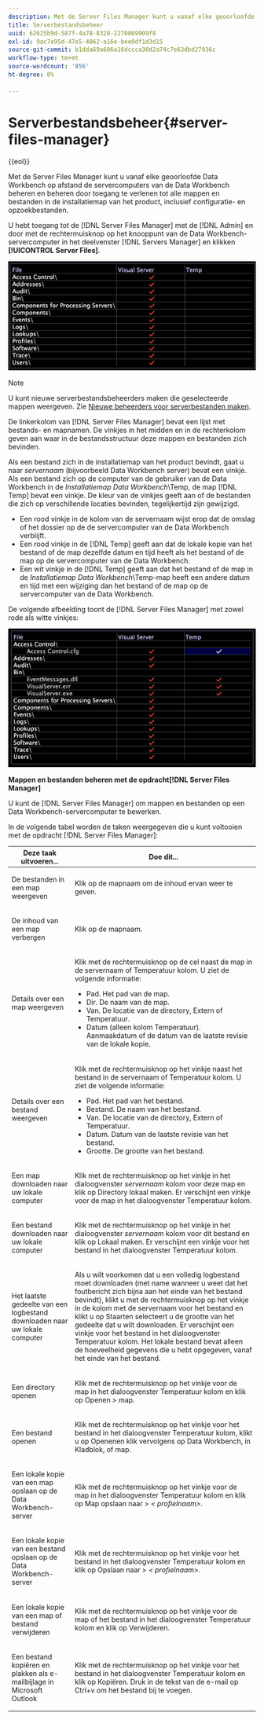 ```yaml
---
description: Met de Server Files Manager kunt u vanaf elke geoorloofde Data Workbench op afstand de servercomputers van de Data Workbench beheren en beheren door toegang te verlenen tot alle mappen en bestanden in de installatiemap van het product, inclusief configuratie- en opzoekbestanden.
title: Serverbestandsbeheer
uuid: 62625b9d-587f-4a78-8328-2270869909f8
exl-id: 9ac7e95d-47e5-4862-a16e-bee0df1d3d15
source-git-commit: b1dda69a606a16dccca30d2a74c7e63dbd27936c
workflow-type: tm+mt
source-wordcount: '856'
ht-degree: 0%

---
```


# Serverbestandsbeheer{#server-files-manager}

{{eol}}

Met de Server Files Manager kunt u vanaf elke geoorloofde Data Workbench op afstand de servercomputers van de Data Workbench beheren en beheren door toegang te verlenen tot alle mappen en bestanden in de installatiemap van het product, inclusief configuratie- en opzoekbestanden.

U hebt toegang tot de [!DNL Server Files Manager] met de [!DNL Admin] en door met de rechtermuisknop op het knooppunt van de Data Workbench-servercomputer in het deelvenster [!DNL Servers Manager] en klikken **[!UICONTROL Server Files]**.

![](assets/vis_FileManager.png)

>[!NOTE]
>
>U kunt nieuwe serverbestandsbeheerders maken die geselecteerde mappen weergeven. Zie [Nieuwe beheerders voor serverbestanden maken](../../../home/c-get-started/c-intf-anlys-ftrs/c-cstm-prof-files-mgrs/c-new-svr-files-mgrs.md#concept-6e8f63273109443699a8f61b1a2ea816).

De linkerkolom van [!DNL Server Files Manager] bevat een lijst met bestands- en mapnamen. De vinkjes in het midden en in de rechterkolom geven aan waar in de bestandsstructuur deze mappen en bestanden zich bevinden.

Als een bestand zich in de installatiemap van het product bevindt, gaat u naar *servernaam* (bijvoorbeeld Data Workbench server) bevat een vinkje. Als een bestand zich op de computer van de gebruiker van de Data Workbench in de *Installatiemap Data Workbench*\Temp, de map [!DNL Temp] bevat een vinkje. De kleur van de vinkjes geeft aan of de bestanden die zich op verschillende locaties bevinden, tegelijkertijd zijn gewijzigd.

* Een rood vinkje in de kolom van de servernaam wijst erop dat de omslag of het dossier op de de servercomputer van de Data Workbench verblijft.
* Een rood vinkje in de [!DNL Temp] geeft aan dat de lokale kopie van het bestand of de map dezelfde datum en tijd heeft als het bestand of de map op de servercomputer van de Data Workbench.
* Een wit vinkje in de [!DNL Temp] geeft aan dat het bestand of de map in de *Installatiemap Data Workbench*\Temp-map heeft een andere datum en tijd met een wijziging dan het bestand of de map op de servercomputer van de Data Workbench.

De volgende afbeelding toont de [!DNL Server Files Manager] met zowel rode als witte vinkjes:

![](assets/vis_FileManager_RedWhiteChecks.png)

**Mappen en bestanden beheren met de opdracht[!DNL Server Files Manager]**

U kunt de [!DNL Server Files Manager] om mappen en bestanden op een Data Workbench-servercomputer te bewerken.

In de volgende tabel worden de taken weergegeven die u kunt voltooien met de opdracht [!DNL Server Files Manager]:

<table id="table_D217AE5A878542EC8B604812A61819C3"> 
 <thead> 
  <tr> 
   <th colname="col1" class="entry"> Deze taak uitvoeren... </th> 
   <th colname="col2" class="entry"> Doe dit... </th> 
  </tr> 
 </thead>
 <tbody> 
  <tr> 
   <td colname="col1"> <p>De bestanden in een map weergeven </p> </td> 
   <td colname="col2"> <p>Klik op de mapnaam om de inhoud ervan weer te geven. </p> </td> 
  </tr> 
  <tr> 
   <td colname="col1"> <p>De inhoud van een map verbergen </p> </td> 
   <td colname="col2"> <p>Klik op de mapnaam. </p> </td> 
  </tr> 
  <tr> 
   <td colname="col1"> <p>Details over een map weergeven </p> </td> 
   <td colname="col2"> <p>Klik met de rechtermuisknop op de cel naast de map in de servernaam of <span class="wintitle"> Temperatuur</span> kolom. U ziet de volgende informatie: </p> 
    <ul id="ul_2DA5C8D0E95F4BCC8F7E25D05F00EB02"> 
     <li id="li_3FDECC14D62543B183C3509C338DF432">Pad. Het pad van de map. </li> 
     <li id="li_9CF3989FD9E2427995F070E043FAD02C">Dir. De naam van de map. </li> 
     <li id="li_68AAA11907404D0BBF407ECD7CA2E467">Van. De locatie van de directory, Extern of Temperatuur. </li> 
     <li id="li_CB4AEEC89E424868B758465EC0B701B5">Datum (alleen kolom Temperatuur). Aanmaakdatum of de datum van de laatste revisie van de lokale kopie. </li> 
    </ul> </td> 
  </tr> 
  <tr> 
   <td colname="col1"> <p>Details over een bestand weergeven </p> </td> 
   <td colname="col2"> <p>Klik met de rechtermuisknop op het vinkje naast het bestand in de servernaam of <span class="wintitle"> Temperatuur</span> kolom. U ziet de volgende informatie: </p> <p> 
     <ul id="ul_C4E6CB86D1774D739B5ECF48AF8DB628"> 
      <li id="li_7A6D39CF8C064FDDAB87F8D4E50FA832">Pad. Het pad van het bestand. </li> 
      <li id="li_9C735B6F0A2541F1992B845359C3685A">Bestand. De naam van het bestand. </li> 
      <li id="li_3EB903E4F4C44A6093732C588F0125EF">Van. De locatie van de directory, Extern of Temperatuur. </li> 
      <li id="li_C1FED4F98F854D5892DBAD9F9E1D47B8">Datum. Datum van de laatste revisie van het bestand. </li> 
      <li id="li_7477C727C62F4406BB2026063E41F2AE">Grootte. De grootte van het bestand. </li> 
     </ul> </p> </td> 
  </tr> 
  <tr> 
   <td colname="col1"> <p>Een map downloaden naar uw lokale computer </p> </td> 
   <td colname="col2"> <p>Klik met de rechtermuisknop op het vinkje in het dialoogvenster <i>servernaam</i> kolom voor deze map en klik op <span class="uicontrol"> Directory lokaal maken</span>. Er verschijnt een vinkje voor de map in het dialoogvenster <span class="wintitle"> Temperatuur</span> kolom. </p> </td> 
  </tr> 
  <tr> 
   <td colname="col1"> <p>Een bestand downloaden naar uw lokale computer </p> </td> 
   <td colname="col2"> <p>Klik met de rechtermuisknop op het vinkje in het dialoogvenster <i>servernaam</i> kolom voor dit bestand en klik op <span class="uicontrol"> Lokaal maken</span>. Er verschijnt een vinkje voor het bestand in het dialoogvenster <span class="wintitle"> Temperatuur</span> kolom. </p> </td> 
  </tr> 
  <tr> 
   <td colname="col1"> <p>Het laatste gedeelte van een logbestand downloaden naar uw lokale computer </p> </td> 
   <td colname="col2"> <p>Als u wilt voorkomen dat u een volledig logbestand moet downloaden (met name wanneer u weet dat het foutbericht zich bijna aan het einde van het bestand bevindt), klikt u met de rechtermuisknop op het vinkje in de kolom met de servernaam voor het bestand en klikt u op <span class="uicontrol"> Staart</span>en selecteert u de grootte van het gedeelte dat u wilt downloaden. Er verschijnt een vinkje voor het bestand in het dialoogvenster <span class="wintitle"> Temperatuur</span> kolom. Het lokale bestand bevat alleen de hoeveelheid gegevens die u hebt opgegeven, vanaf het einde van het bestand. </p> </td> 
  </tr> 
  <tr> 
   <td colname="col1"> <p>Een directory openen </p> </td> 
   <td colname="col2"> <p>Klik met de rechtermuisknop op het vinkje voor de map in het dialoogvenster <span class="wintitle"> Temperatuur</span> kolom en klik op <span class="uicontrol"> Openen</span> &gt; <span class="uicontrol"> map</span>. </p> </td> 
  </tr> 
  <tr> 
   <td colname="col1"> <p>Een bestand openen </p> </td> 
   <td colname="col2"> <p>Klik met de rechtermuisknop op het vinkje voor het bestand in het dialoogvenster <span class="wintitle"> Temperatuur</span> kolom, klikt u op <span class="uicontrol"> Openen</span>en klik vervolgens op <span class="uicontrol"> Data Workbench</span>, <span class="uicontrol"> in Kladblok</span>, of <span class="uicontrol"> map</span>. </p> </td> 
  </tr> 
  <tr> 
   <td colname="col1"> <p>Een lokale kopie van een map opslaan op de Data Workbench-server </p> </td> 
   <td colname="col2"> <p>Klik met de rechtermuisknop op het vinkje voor de map in het dialoogvenster <span class="wintitle"> Temperatuur</span> kolom en klik op <span class="uicontrol"> Map opslaan naar</span> &gt; <i>&lt;<span class="uicontrol"> profielnaam</span>&gt;</i>. </p> </td> 
  </tr> 
  <tr> 
   <td colname="col1"> <p>Een lokale kopie van een bestand opslaan op de Data Workbench-server </p> </td> 
   <td colname="col2"> <p>Klik met de rechtermuisknop op het vinkje voor het bestand in het dialoogvenster <span class="wintitle"> Temperatuur</span> kolom en klik op <span class="uicontrol"> Opslaan naar</span> &gt; <i>&lt;<span class="uicontrol"> profielnaam</span>&gt;</i>. </p> </td> 
  </tr> 
  <tr> 
   <td colname="col1"> <p>Een lokale kopie van een map of bestand verwijderen </p> </td> 
   <td colname="col2"> <p>Klik met de rechtermuisknop op het vinkje voor de map of het bestand in het dialoogvenster <span class="wintitle"> Temperatuur</span> kolom en klik op <span class="uicontrol"> Verwijderen</span>. </p> </td> 
  </tr> 
  <tr> 
   <td colname="col1"> <p>Een bestand kopiëren en plakken als e-mailbijlage in Microsoft Outlook </p> </td> 
   <td colname="col2"> <p>Klik met de rechtermuisknop op het vinkje voor het bestand in het dialoogvenster <span class="wintitle"> Temperatuur</span> kolom en klik op <span class="uicontrol"> Kopiëren</span>. Druk in de tekst van de e-mail op Ctrl+v om het bestand bij te voegen. </p> </td> 
  </tr> 
 </tbody> 
</table>
